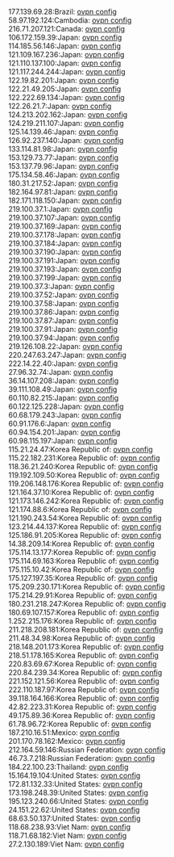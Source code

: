177.139.69.28:Brazil: [ovpn config](vpn/177_139_69_28.ovpn)  
58.97.192.124:Cambodia: [ovpn config](vpn/58_97_192_124.ovpn)  
216.71.207.121:Canada: [ovpn config](vpn/216_71_207_121.ovpn)  
106.172.159.39:Japan: [ovpn config](vpn/106_172_159_39.ovpn)  
114.185.56.146:Japan: [ovpn config](vpn/114_185_56_146.ovpn)  
121.109.167.236:Japan: [ovpn config](vpn/121_109_167_236.ovpn)  
121.110.137.100:Japan: [ovpn config](vpn/121_110_137_100.ovpn)  
121.117.244.244:Japan: [ovpn config](vpn/121_117_244_244.ovpn)  
122.19.82.201:Japan: [ovpn config](vpn/122_19_82_201.ovpn)  
122.21.49.205:Japan: [ovpn config](vpn/122_21_49_205.ovpn)  
122.222.69.134:Japan: [ovpn config](vpn/122_222_69_134.ovpn)  
122.26.21.7:Japan: [ovpn config](vpn/122_26_21_7.ovpn)  
124.213.202.162:Japan: [ovpn config](vpn/124_213_202_162.ovpn)  
124.219.211.107:Japan: [ovpn config](vpn/124_219_211_107.ovpn)  
125.14.139.46:Japan: [ovpn config](vpn/125_14_139_46.ovpn)  
126.92.237.140:Japan: [ovpn config](vpn/126_92_237_140.ovpn)  
133.114.81.98:Japan: [ovpn config](vpn/133_114_81_98.ovpn)  
153.129.73.77:Japan: [ovpn config](vpn/153_129_73_77.ovpn)  
153.137.79.96:Japan: [ovpn config](vpn/153_137_79_96.ovpn)  
175.134.58.46:Japan: [ovpn config](vpn/175_134_58_46.ovpn)  
180.31.217.52:Japan: [ovpn config](vpn/180_31_217_52.ovpn)  
182.164.97.81:Japan: [ovpn config](vpn/182_164_97_81.ovpn)  
182.171.118.150:Japan: [ovpn config](vpn/182_171_118_150.ovpn)  
219.100.37.1:Japan: [ovpn config](vpn/219_100_37_1.ovpn)  
219.100.37.107:Japan: [ovpn config](vpn/219_100_37_107.ovpn)  
219.100.37.169:Japan: [ovpn config](vpn/219_100_37_169.ovpn)  
219.100.37.178:Japan: [ovpn config](vpn/219_100_37_178.ovpn)  
219.100.37.184:Japan: [ovpn config](vpn/219_100_37_184.ovpn)  
219.100.37.190:Japan: [ovpn config](vpn/219_100_37_190.ovpn)  
219.100.37.191:Japan: [ovpn config](vpn/219_100_37_191.ovpn)  
219.100.37.193:Japan: [ovpn config](vpn/219_100_37_193.ovpn)  
219.100.37.199:Japan: [ovpn config](vpn/219_100_37_199.ovpn)  
219.100.37.3:Japan: [ovpn config](vpn/219_100_37_3.ovpn)  
219.100.37.52:Japan: [ovpn config](vpn/219_100_37_52.ovpn)  
219.100.37.58:Japan: [ovpn config](vpn/219_100_37_58.ovpn)  
219.100.37.86:Japan: [ovpn config](vpn/219_100_37_86.ovpn)  
219.100.37.87:Japan: [ovpn config](vpn/219_100_37_87.ovpn)  
219.100.37.91:Japan: [ovpn config](vpn/219_100_37_91.ovpn)  
219.100.37.94:Japan: [ovpn config](vpn/219_100_37_94.ovpn)  
219.126.108.22:Japan: [ovpn config](vpn/219_126_108_22.ovpn)  
220.247.63.247:Japan: [ovpn config](vpn/220_247_63_247.ovpn)  
222.14.22.40:Japan: [ovpn config](vpn/222_14_22_40.ovpn)  
27.96.32.74:Japan: [ovpn config](vpn/27_96_32_74.ovpn)  
36.14.107.208:Japan: [ovpn config](vpn/36_14_107_208.ovpn)  
39.111.108.49:Japan: [ovpn config](vpn/39_111_108_49.ovpn)  
60.110.82.215:Japan: [ovpn config](vpn/60_110_82_215.ovpn)  
60.122.125.228:Japan: [ovpn config](vpn/60_122_125_228.ovpn)  
60.68.179.243:Japan: [ovpn config](vpn/60_68_179_243.ovpn)  
60.91.176.6:Japan: [ovpn config](vpn/60_91_176_6.ovpn)  
60.94.154.201:Japan: [ovpn config](vpn/60_94_154_201.ovpn)  
60.98.115.197:Japan: [ovpn config](vpn/60_98_115_197.ovpn)  
115.21.24.47:Korea Republic of: [ovpn config](vpn/115_21_24_47.ovpn)  
115.22.182.231:Korea Republic of: [ovpn config](vpn/115_22_182_231.ovpn)  
118.36.21.240:Korea Republic of: [ovpn config](vpn/118_36_21_240.ovpn)  
119.192.109.50:Korea Republic of: [ovpn config](vpn/119_192_109_50.ovpn)  
119.206.148.176:Korea Republic of: [ovpn config](vpn/119_206_148_176.ovpn)  
121.164.37.10:Korea Republic of: [ovpn config](vpn/121_164_37_10.ovpn)  
121.173.146.242:Korea Republic of: [ovpn config](vpn/121_173_146_242.ovpn)  
121.174.88.6:Korea Republic of: [ovpn config](vpn/121_174_88_6.ovpn)  
121.190.243.54:Korea Republic of: [ovpn config](vpn/121_190_243_54.ovpn)  
123.214.44.137:Korea Republic of: [ovpn config](vpn/123_214_44_137.ovpn)  
125.186.91.205:Korea Republic of: [ovpn config](vpn/125_186_91_205.ovpn)  
14.38.209.14:Korea Republic of: [ovpn config](vpn/14_38_209_14.ovpn)  
175.114.13.177:Korea Republic of: [ovpn config](vpn/175_114_13_177.ovpn)  
175.114.69.163:Korea Republic of: [ovpn config](vpn/175_114_69_163.ovpn)  
175.115.10.42:Korea Republic of: [ovpn config](vpn/175_115_10_42.ovpn)  
175.127.197.35:Korea Republic of: [ovpn config](vpn/175_127_197_35.ovpn)  
175.209.230.171:Korea Republic of: [ovpn config](vpn/175_209_230_171.ovpn)  
175.214.29.91:Korea Republic of: [ovpn config](vpn/175_214_29_91.ovpn)  
180.231.218.247:Korea Republic of: [ovpn config](vpn/180_231_218_247.ovpn)  
180.69.107.157:Korea Republic of: [ovpn config](vpn/180_69_107_157.ovpn)  
1.252.215.176:Korea Republic of: [ovpn config](vpn/1_252_215_176.ovpn)  
211.218.208.181:Korea Republic of: [ovpn config](vpn/211_218_208_181.ovpn)  
211.48.34.98:Korea Republic of: [ovpn config](vpn/211_48_34_98.ovpn)  
218.148.201.173:Korea Republic of: [ovpn config](vpn/218_148_201_173.ovpn)  
218.51.178.165:Korea Republic of: [ovpn config](vpn/218_51_178_165.ovpn)  
220.83.69.67:Korea Republic of: [ovpn config](vpn/220_83_69_67.ovpn)  
220.84.239.34:Korea Republic of: [ovpn config](vpn/220_84_239_34.ovpn)  
221.152.121.56:Korea Republic of: [ovpn config](vpn/221_152_121_56.ovpn)  
222.110.187.97:Korea Republic of: [ovpn config](vpn/222_110_187_97.ovpn)  
39.118.164.166:Korea Republic of: [ovpn config](vpn/39_118_164_166.ovpn)  
42.82.223.31:Korea Republic of: [ovpn config](vpn/42_82_223_31.ovpn)  
49.175.89.36:Korea Republic of: [ovpn config](vpn/49_175_89_36.ovpn)  
61.78.96.72:Korea Republic of: [ovpn config](vpn/61_78_96_72.ovpn)  
187.210.16.51:Mexico: [ovpn config](vpn/187_210_16_51.ovpn)  
201.170.78.162:Mexico: [ovpn config](vpn/201_170_78_162.ovpn)  
212.164.59.146:Russian Federation: [ovpn config](vpn/212_164_59_146.ovpn)  
46.73.7.218:Russian Federation: [ovpn config](vpn/46_73_7_218.ovpn)  
184.22.100.23:Thailand: [ovpn config](vpn/184_22_100_23.ovpn)  
15.164.19.104:United States: [ovpn config](vpn/15_164_19_104.ovpn)  
172.81.132.33:United States: [ovpn config](vpn/172_81_132_33.ovpn)  
173.198.248.39:United States: [ovpn config](vpn/173_198_248_39.ovpn)  
195.123.240.66:United States: [ovpn config](vpn/195_123_240_66.ovpn)  
24.151.22.62:United States: [ovpn config](vpn/24_151_22_62.ovpn)  
68.63.50.137:United States: [ovpn config](vpn/68_63_50_137.ovpn)  
118.68.238.93:Viet Nam: [ovpn config](vpn/118_68_238_93.ovpn)  
118.71.68.182:Viet Nam: [ovpn config](vpn/118_71_68_182.ovpn)  
27.2.130.189:Viet Nam: [ovpn config](vpn/27_2_130_189.ovpn)  
